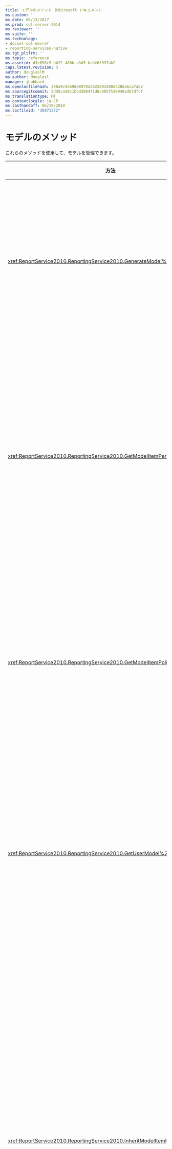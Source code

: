 ```yaml
---
title: モデルのメソッド |Microsoft ドキュメント
ms.custom: ''
ms.date: 06/13/2017
ms.prod: sql-server-2014
ms.reviewer: ''
ms.suite: ''
ms.technology:
- docset-sql-devref
- reporting-services-native
ms.tgt_pltfrm: ''
ms.topic: reference
ms.assetid: d3e658c9-bb22-480b-a3d5-bcde8f537ab2
caps.latest.revision: 3
author: douglaslM
ms.author: douglasl
manager: jhubbard
ms.openlocfilehash: 298a9c92b9888970d3022d94208d4286a6ca7a62
ms.sourcegitcommit: 5dd5cad0c1bbd308471d6c885f516948ad67dfcf
ms.translationtype: MT
ms.contentlocale: ja-JP
ms.lasthandoff: 06/19/2018
ms.locfileid: "36071372"
---
```

# <a name="model-methods"></a>モデルのメソッド
  これらのメソッドを使用して、モデルを管理できます。  
  
|方法|操作|  
|------------|------------|  
|<xref:ReportService2010.ReportingService2010.GenerateModel%2A>|共有データ ソース上に既定のモデルを生成します。|  
|<xref:ReportService2010.ReportingService2010.GetModelItemPermissions%2A>|モデル アイテムに関連付けられたユーザー アクセス許可を取得します。|  
|<xref:ReportService2010.ReportingService2010.GetModelItemPolicies%2A>|モデル アイテムに関連付けられたポリシーを取得します。|  
|<xref:ReportService2010.ReportingService2010.GetUserModel%2A>|現在のユーザーのモデルのセマンティック部分を返します。|  
|<xref:ReportService2010.ReportingService2010.InheritModelItemParentSecurity%2A>|モデル アイテムに関連付けられたポリシーを削除します。これにより、モデル アイテムは親からポリシーを継承します。|  
|<xref:ReportService2010.ReportingService2010.ListModelDrillthroughReports%2A>|モデル内のエンティティに関連付けられた詳細レポートの一覧を示します。|  
|<xref:ReportService2010.ReportingService2010.ListModelItemChildren%2A>|モデル アイテムの子要素の配列を返します。|  
|<xref:ReportService2010.ReportingService2010.ListModelItemTypes%2A>|サポートされているモデル アイテムの種類の一覧を返します。|  
|<xref:ReportService2010.ReportingService2010.ListModelPerspectives%2A>|ユーザーが利用できるモデルとパースペクティブの一覧を示します。|  
|<xref:ReportService2010.ReportingService2010.RegenerateModel%2A>|データ ソース スキーマの変更に基づいて既存のモデルを更新します。|  
|<xref:ReportService2010.ReportingService2010.RemoveAllModelItemPolicies%2A>|指定したモデル内のモデル アイテムに関連付けられたすべてのポリシーを削除します。|  
|<xref:ReportService2010.ReportingService2010.SetModelDrillthroughReports%2A>|一連の詳細レポートをモデルに関連付けます。|  
|<xref:ReportService2010.ReportingService2010.SetModelItemPolicies%2A>|モデル アイテムにセキュリティ ポリシーを設定します。|  
  
## <a name="see-also"></a>参照  
 [Web サービスと .NET Framework を使用してのアプリケーションの構築](../net-framework/building-applications-using-the-web-service-and-the-net-framework.md)   
 [レポート サーバー Web サービス](../report-server-web-service.md)   
 [レポート サーバー Web サービス メソッド](report-server-web-service-methods.md)   
 [テクニカル リファレンス (SSRS)](../../technical-reference-ssrs.md)  
  
  